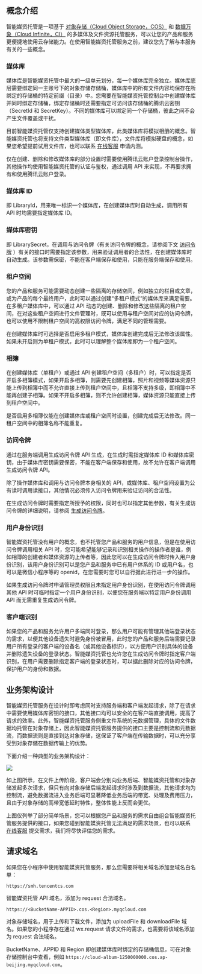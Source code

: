 ## 概念介绍

智能媒资托管是一项基于 [对象存储（Cloud Object Storage，COS）](https://cloud.tencent.com/document/product/436) 和 [数据万象（Cloud Infinite，CI）](https://cloud.tencent.com/document/product/460) 的多媒体及文件资源托管服务，可以让您的产品和服务更便捷地使用云存储能力。在使用智能媒资托管服务之前，建议您先了解与本服务有关的一些概念。

### 媒体库

媒体库是智能媒资托管中最大的一级单元划分，每一个媒体库完全独立。媒体库底层需要绑定同一主账号下的对象存储存储桶，媒体库中的所有文件内容均保存在所绑定的存储桶的特定前缀（目录）中。您需要在智能媒资托管控制台中创建媒体库并同时绑定存储桶，绑定存储桶时还需要指定可访问该存储桶的腾讯云密钥（SecretId 和 SecretKey）。不同的媒体库可以绑定同一个存储桶，彼此之间不会产生文件覆盖或干扰。

目前智能媒资托管仅支持创建媒体类型媒体库，此类媒体库将模拟相册的概念。智能媒资托管也将支持文件类型媒体库（即文件库），文件库将模拟硬盘的概念，如果您希望提前试用文件库，也可以联系 [在线客服](https://cloud.tencent.com/act/event/Online_service) 申请内测。

仅在创建、删除和修改媒体库的部分设置时需要使用腾讯云账户登录控制台操作，其他操作均使用智能媒资托管的认证与鉴权，通过调用 API 来实现，不再要求拥有和使用腾讯云账户登录。

### 媒体库 ID

即 LibraryId，用来唯一标识一个媒体库，在创建媒体库时自动生成，调用所有 API 时均需要指定媒体库 ID。

### 媒体库密钥

即 LibrarySecret，在调用与访问令牌（有关访问令牌的概念，请参阅下文 [访问令牌](#.E8.AE.BF.E9.97.AE.E4.BB.A4.E7.89.8C) ）有关的接口时需要指定该参数，用来验证调用者的合法性，在创建媒体库时自动生成。该参数需保密，不能在客户端保存和使用，只能在服务端保存和使用。

### 租户空间

您的产品和服务可能需要动态创建一些隔离的存储空间，例如独立的栏目或文章，或为产品的每个最终用户，此时可以通过创建“多租户模式”的媒体库来满足需要。在多租户媒体库中，可以通过 API 动态的创建、删除和修改这些隔离的租户空间，在对这些租户空间进行文件管理时，既可以使用与租户空间对应的访问令牌，也可以使用不限制租户空间的高权限访问令牌，满足不同的管理需要。

在创建媒体库时可选择是否启用多租户模式，媒体库创建完成后无法修改该属性。如果未开启则为单租户模式，此时可以理解整个媒体库即为一个租户空间。

### 相簿

在创建媒体库（单租户）或通过 API 创建租户空间（多租户）时，可以指定是否开启多相簿模式，如果开启多相簿，则需要先创建相簿，照片和视频等媒体资源只能上传到相簿中而不允许直接上传到租户空间中，且相簿不支持多级，即相簿中不能再创建子相簿。如果不开启多相簿，则不允许创建相簿，媒体资源只能直接上传到租户空间中。

是否启用多相簿仅能在创建媒体库或租户空间时设置，创建完成后无法修改。同一租户空间中的相簿名称不能重复。

### 访问令牌

通过在服务端调用生成访问令牌 API 生成，在生成时需指定媒体库 ID 和媒体库密钥，由于媒体库密钥需要保密，不能在客户端保存和使用，故不允许在客户端调用生成访问令牌 API。

除了操作媒体库和调用与访问令牌本身相关的 API，或媒体库、租户空间设置为公有读时调用读接口，其他情况必须传入访问令牌用来验证访问的合法性。

在生成访问令牌时需要指定所授予的权限，同时也可以指定其他参数，有关生成访问令牌的详细说明，请参阅 [生成访问令牌](https://cloud.tencent.com/document/product/1339/49964)。

### 用户身份识别

智能媒资托管没有用户的概念，也不托管您产品和服务的用户信息，但是在使用访问令牌调用相关 API 时，您可能希望能够记录和识别相关操作的操作者是谁，例如相簿的创建者和媒体资源的上传者等，因此您可以在生成访问令牌时传入用户身份识别，该用户身份识别可以是您产品和服务中已有用户体系的 ID 或用户名，也可以是微信小程序等的 openid，在您需要时您可以自行据此进行进一步的操作。

如果生成访问令牌时申请管理员权限且未指定用户身份识别，在使用访问令牌调用其他 API 时可临时指定一个用户身份识别，以便您在服务端以特定用户身份调用 API 而无需重复生成访问令牌。

### 客户端识别

如果您的产品和服务允许用户多端同时登录，那么用户可能有管理其他端登录状态的需求，以便其他设备遗失时避免身份被冒用，此时您的产品和服务后端需要记录用户所有登录的客户端的设备名（或其他设备标识），以方便用户识别具体的设备并删除遗失设备的登录状态。智能媒资托管也允许您在生成访问令牌时指定客户端识别，在用户需要删除指定客户端的登录状态时，可以据此删除对应的访问令牌，保护用户的身份和数据。

## 业务架构设计

智能媒资托管服务在设计时即考虑同时支持服务端和客户端发起请求，除了在请求中需要使用媒体库密钥的接口，其他接口均可以安全的在客户端直接调用，提高了请求的效率。此外，智能媒资托管服务侧重文件系统的元数据管理，具体的文件数据均托管在对象存储上，因此智能媒资托管服务提供的接口主要是控制流和元数据流，而数据流则是直接到达对象存储，这保证了客户端在传输数据时，可以充分享受到对象存储在数据传输上的优势。

下面介绍一种典型的业务架构设计：

![](https://main.qcloudimg.com/raw/79afff0e2d30ead02099c04ae3734188.png)

如上图所示，在文件上传阶段，客户端会分别向业务后端、智能媒资托管和对象存储发起多次请求，但只有向对象存储后端发起请求时涉及到数据流，其他请求均为控制流，避免数据流进入业务后端可显著降低业务后端的带宽、处理及费用压力，且由于对象存储的高带宽低延时特性，整体性能上反而会更优。

上图仅列举了部分简单场景，您可以根据您产品和服务的需求自由组合智能媒资托管服务提供的接口，如果您碰到智能媒资托管无法满足的需求场景，也可以联系 [在线客服](https://cloud.tencent.com/act/event/Online_service) 提交需求，我们将尽快评估您的需求。

## 请求域名

如果您在小程序中使用智能媒资托管服务，那么您需要将相关域名添加至域名白名单：

`https://smh.tencentcs.com`

智能媒资托管 API 域名，添加为 request 合法域名。

 `https://<BucketName-APPID>.cos.<Region>.myqcloud.com`

对象存储域名，用于上传和下载文件，添加为 uploadFile 和 downloadFile 域名。如果您的小程序存在通过 wx.request 请求文件的需求，也需要将该域名添加为 request 合法域名。

BucketName、APPID 和 Region 即创建媒体库时绑定的存储桶信息，可在对象存储控制台中查看，例如 `https://cloud-album-1250000000.cos.ap-beijing.myqcloud.com`。
